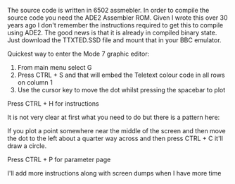 The source code is written in 6502 assmebler. In order to compile the source code you need the ADE2 Assembler ROM. Given I wrote this over 30 years ago I don't remember the instructions required to get this to compile using ADE2. The good news is that it is already in compiled binary state. Just download the TTXTED.SSD file and mount that in your BBC emulator.

Quickest way to enter the Mode 7 graphic editor:

1) From main menu select G
2) Press CTRL + S and that will embed the Teletext colour code in all rows on column 1
3) Use the cursor key to move the dot whilst pressing the spacebar to plot

Press CTRL + H for instructions

It is not very clear at first what you need to do but there is a pattern here:

If you plot a point somewhere near the middle of the screen and then move the dot to the left about a quarter way across and then press CTRL + C it'll draw a circle.

Press CTRL + P for parameter page

I'll add more instructions along with screen dumps when I have more time
